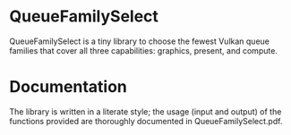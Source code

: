 # QueueFamilySelect

QueueFamilySelect is a tiny library to choose the fewest Vulkan queue families
that cover all three capabilities: graphics, present, and compute.

# Documentation

The library is written in a literate style; the usage (input and output) of the
functions provided are thoroughly documented in QueueFamilySelect.pdf.